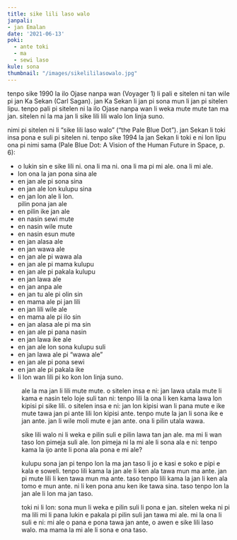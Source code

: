 ```yaml
---
title: sike lili laso walo
janpali:
- jan Emalan
date: '2021-06-13'
poki:
  - ante toki
  - ma
  - sewi laso
kule: sona
thumbnail: "/images/sikelililasowalo.jpg"
---
```


tenpo sike 1990 la ilo Ojase nanpa wan (Voyager 1) li pali e sitelen ni tan wile pi jan Ka
Sekan (Carl Sagan). jan Ka Sekan li jan pi sona mun li jan pi sitelen lipu. tenpo pali pi
sitelen ni la ilo Ojase nanpa wan li weka mute mute tan ma jan. sitelen ni la ma jan li
sike lili lili walo lon linja suno.

nimi pi sitelen ni li “sike lili laso walo” (“the Pale Blue Dot”). jan Sekan li toki insa pona
e suli pi sitelen ni. tenpo sike 1994 la jan Sekan li toki e ni lon lipu ona pi nimi sama
(Pale Blue Dot: A Vision of the Human Future in Space, p. 6):

<div class="nobullets">
<ul>
  <li>o lukin sin e sike lili ni. ona li ma ni. ona li ma pi mi ale. ona li mi ale.</li>
  <li>lon ona la jan pona sina ale</li>
  <li>en jan ale pi sona sina</li>
  <li>en jan ale lon kulupu sina</li>
  <li>en jan lon ale li lon. <br> pilin pona jan ale</li>
  <li>en pilin ike jan ale</li>
  <li>en nasin sewi mute</li>
  <li>en nasin wile mute</li>
  <li>en nasin esun mute</li>
  <li>en jan alasa ale</li>
  <li>en jan wawa ale</li>
  <li>en jan ale pi wawa ala</li>
  <li>en jan ale pi mama kulupu</li>
  <li>en jan ale pi pakala kulupu</li>
  <li>en jan lawa ale</li>
  <li>en jan anpa ale</li>
  <li>en jan tu ale pi olin sin</li>
  <li>en mama ale pi jan lili</li>
  <li>en jan lili wile ale</li>
  <li>en mama ale pi ilo sin</li>
  <li>en jan alasa ale pi ma sin</li>
  <li>en jan ale pi pana nasin</li>
  <li>en jan lawa ike ale</li>
  <li>en jan ale lon sona kulupu suli</li>
  <li>en jan lawa ale pi “wawa ale”</li>
  <li>en jan ale pi pona sewi</li>
  <li>en jan ale pi pakala ike</li>
  <li>li lon wan lili pi ko kon lon linja suno.</li>
</ul>
</div>

<div style="margin-left: 2rem">

ale la ma jan li lili mute mute.
o sitelen insa e ni: jan lawa utala mute li kama e nasin telo loje suli tan ni:
tenpo lili la ona li ken kama lawa lon kipisi pi sike lili. o sitelen insa e ni: jan lon
kipisi wan li pana mute e ike mute tawa jan pi ante lili lon kipisi ante. tenpo
mute la jan li sona ike e jan ante. jan li wile moli mute e jan ante. ona li pilin
utala wawa.

sike lili walo ni li weka e pilin suli e pilin lawa tan jan ale. ma mi li wan taso lon
pimeja suli ale. lon pimeja ni la mi ale li sona ala e ni: tenpo kama la ijo ante li
pona ala pona e mi ale?

kulupu sona jan pi tenpo lon la ma jan taso li jo e kasi e soko e pipi e kala e
soweli. tenpo lili kama la jan ale li ken ala tawa mun ma ante. jan pi mute lili li
ken tawa mun ma ante. taso tenpo lili kama la jan li ken ala tomo e mun ante.
ni li ken pona anu ken ike tawa sina. taso tenpo lon la jan ale li lon ma jan taso.

toki ni li lon: sona mun li weka e pilin suli li pona e jan. sitelen weka ni pi ma lili
mi li pana lukin e pakala pi pilin suli jan tawa mi ale. mi la ona li suli e ni: mi ale
o pana e pona tawa jan ante, o awen e sike lili laso walo. ma mama la mi ale li
sona e ona taso.

</div>
